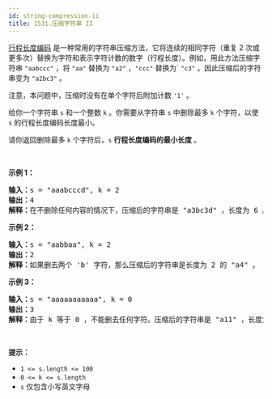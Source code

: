 ```yaml
---
id: string-compression-ii
title: 1531.压缩字符串 II
---
```

[行程长度编码](https://baike.baidu.com/item/%E8%A1%8C%E7%A8%8B%E9%95%BF%E5%BA%A6%E7%BC%96%E7%A0%81/2931940?fr=aladdin) 是一种常用的字符串压缩方法，它将连续的相同字符（重复 2 次或更多次）替换为字符和表示字符计数的数字（行程长度）。例如，用此方法压缩字符串 <code>&#34;aabccc&#34;</code> ，将 <code>&#34;aa&#34;</code> 替换为 <code>&#34;a2&#34;</code> ，<code>&#34;ccc&#34;</code> 替换为` <code>&#34;c3&#34;</code> 。因此压缩后的字符串变为 <code>&#34;a2bc3&#34;</code> 。

注意，本问题中，压缩时没有在单个字符后附加计数 <code>&#39;1&#39;</code> 。

给你一个字符串 <code>s</code> 和一个整数 <code>k</code> 。你需要从字符串 <code>s</code> 中删除最多 <code>k</code> 个字符，以使 <code>s</code> 的行程长度编码长度最小。

请你返回删除最多 <code>k</code> 个字符后，<code>s</code> **行程长度编码的最小长度** 。

 

**示例 1：**


<pre><strong>输入：</strong>s = &#34;aaabcccd&#34;, k = 2<br/><strong>输出：</strong>4<br/><strong>解释：</strong>在不删除任何内容的情况下，压缩后的字符串是 &#34;a3bc3d&#34; ，长度为 6 。最优的方案是删除 &#39;b&#39; 和 &#39;d&#39;，这样一来，压缩后的字符串为 &#34;a3c3&#34; ，长度是 4 。</pre>

**示例 2：**


<pre><strong>输入：</strong>s = &#34;aabbaa&#34;, k = 2<br/><strong>输出：</strong>2<br/><strong>解释：</strong>如果删去两个 &#39;b&#39; 字符，那么压缩后的字符串是长度为 2 的 &#34;a4&#34; 。<br/></pre>

**示例 3：**


<pre><strong>输入：</strong>s = &#34;aaaaaaaaaaa&#34;, k = 0<br/><strong>输出：</strong>3<br/><strong>解释：</strong>由于 k 等于 0 ，不能删去任何字符。压缩后的字符串是 &#34;a11&#34; ，长度为 3 。<br/></pre>

 

**提示：**


- <code>1 &lt;= s.length &lt;= 100</code>
- <code>0 &lt;= k &lt;= s.length</code>
- <code>s</code> 仅包含小写英文字母
